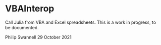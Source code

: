 # VBAInterop

Call Julia from VBA and Excel spreadsheets. This is a work in progress, to be documented.

Philip Swannell
29 October 2021
